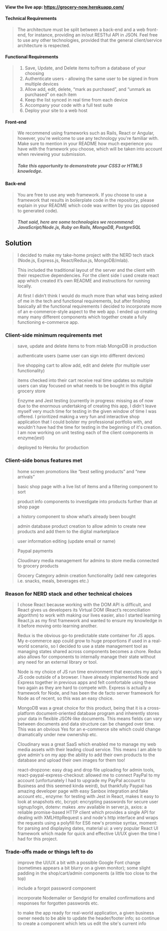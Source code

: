 #### View the live app: https://grocery-now.herokuapp.com/

#### Technical Requirements
>The architecture must be split between a back-end and a web front-end, for instance, providing an in/out RESTful API in JSON. Feel free to use any other technologies, provided that the general client/service architecture is respected.

#### Functional Requirements
>1. Save, Update, and Delete items to/from a database of your choosing
>2. Authenticate users - allowing the same user to be signed in from multiple devices
>3. Allow add, edit, delete, “mark as purchased”, and “unmark as purchased” on each item
>4. Keep the list synced in real time from each device
>5. Accompany your code with a full test suite
>6. Deploy your site to a web host

#### Front-end
> We recommend using frameworks such as Rails, React or Angular, however, you're welcome to use any technology you're familiar with. Make sure to mention in your README how much experience you have with the framework you choose, which will be taken into account when reviewing your submission.
>##### Take this opportunity to demonstrate your CSS3 or HTML5 knowledge.

#### Back-end
>You are free to use any web framework. If you choose to use a framework that results in boilerplate code in the repository, please explain in your README which code was written by you (as opposed to generated code). 

>##### That said, here are some technologies we recommend: JavaScript/Node.js, Ruby on Rails, MongoDB, PostgreSQL

## Solution

>I decided to make my take-home project with the NERD tech stack (Node.js, Express.js, React/Redux.js, MongoDB/mlab).

>This included the traditional layout of the server and the client with their respective dependencies. For the client side I used create react app which created it’s own README and instructions for running locally. 

>At first I didn’t think I would do much more than what was being asked of me in the tech and functional requirements, but after finishing basically all the functional requirements I decided to incorporate more of an e-commerce-style aspect to the web app. I ended up creating many many different components which together create a fully functioning e-commerce app. 

### Client-side minimum requirements met

>save, update and delete items to from mlab MongoDB in production 

>authenticate users (same user can sign into different devices) 

>live shopping cart to allow add, edit and delete (for multiple user functionality) 

>items checked into their cart receive real time updates so multiple users can stay focused on what needs to be bought in this digital grocery store

>Enzyme and Jest testing (currently in progress: missing as of now due to the enormous undertaking of creating this app, I didn't leave myself very much time for testing in the given window of time I was offered. I prioritized making a very fun and interactive shop application that I could bolster my professional portfolio with, and wouldn't have had the time for testing in the beginning of it's creation. I am now working on unit testing each of the client components in enzyme/jest)

>deployed to Heroku for production

### Client-side bonus features met

>home screen promotions like “best selling products” and “new arrivals”

>basic shop page with a live list of items and a filtering component to sort 

>product info components to investigate into products further than at shop page

>a history component to show what’s already been bought

>admin database product creation to allow admin to create new products and add them to the digital marketplace 

>user information editing (update email or name)

>Paypal payments 

>Cloudinary media management for admins to store media connected to grocery products 

>Grocery Category admin creation functionality (add new categories i.e. snacks, meals, beverages etc.)

### Reason for NERD stack and other technical choices

>I chose React because working with the DOM API is difficult, and React gives us developers its Virtual DOM (React’s reconciliation algorithm) to work with making our lives easier, also I started learning React.js as my first framework and wanted to ensure my knowledge in it before moving onto learning another. 

>Redux is the obvious go-to predictable state container for JS apps. My e-commerce app could grow to huge proportions if used in a real-world scenario, so I decided to use a state management tool as managing states shared across components becomes a chore. Redux also allows for components to internally manage their state without any need for an external library or tool.

>Node is my choice of JS run time environment that executes my app's JS code outside of a browser. I have already implemented Node and Express together in previous apps and felt comfortable using these two again as they are hard to compete with. Express is actually a framework for Node, and has been the de facto server framework for Node as of recent, so this was an easy choice.

>MongoDB was a great choice for this product, being that it is a cross-platform document-oriented database program and inherently stores your data in flexible JSON-like documents. This means fields can vary between documents and data structure can be changed over time. This was an obvious Yes for an e-commerce site which could change dramatically under new ownership etc. 

>Cloudinary was a great SaaS which enabled me to manage my web media assets with their leading cloud service. This means I am able to give admin's on my app the ability to add their own products to the database and upload their own images for them too!

>react-dropzone: easy drag and drop file uploading for admin tools, react-paypal-express-checkout: allowed me to connect PayPal to my account (unfortunately I had to upgrade my PayPal account to Business and this seemed kinda weird), but thankfully Paypal has amazing developer page with easy Sanbox integration and fake account etc., enzyme: for testing with Jest in React, makes it easy to look at snapshots etc, bcrypt: encrypting passwords for secure user signup/login, dotenv: makes .env available in server.js, axios: a reliable promise-based HTTP client which provides a single API for dealing with XMLHttpRequest s and node's http interface and wraps the requests using a polyfill for ES6 new's promise syntax, moment: for parsing and displaying dates, material ui: a very popular React UI framework which made for quick and effective UI/UX given the time I had for this project. 

### Trade-offs made or things left to do 

>improve the UI/UX a bit with a possible Google Font change (sometimes appears a bit blurry on a given monitor); some slight padding in the shop/cart/admin components (a little too close to the top)

>include a forgot password component 

>incorporate Nodemailer or Sendgrid for emailed confirmations and responses for forgotten passwords etc.

>to make the app ready for real-world application, a given business owner needs to be able to update the header/footer info; so continue to create a component which lets us edit the site's current info


